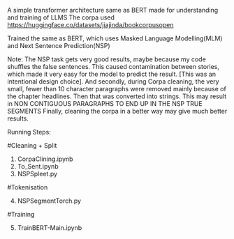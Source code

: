 A simple transformer architecture same as BERT made for understanding and training  of LLMS
The corpa used https://huggingface.co/datasets/jiajinda/bookcorpusopen

Trained the same as BERT, which uses Masked Language Modelling(MLM) and Next Sentence Prediction(NSP)

Note:
The NSP task gets very good results, maybe because my code shuffles the false sentences. This caused contamination between stories, which made it very easy for the model to predict the result. [This was an intentional design choice].
And secondly, during Corpa cleaning, the very small, fewer than 10 character paragraphs were removed mainly because of the chapter headlines. Then that was converted into strings. This may result in NON CONTIGUOUS PARAGRAPHS TO END UP IN THE NSP TRUE SEGMENTS
Finally, cleaning the corpa in a better way may give much better results.


Running Steps:

#Cleaning + Split

1. CorpaClining.ipynb
2. To_Sent.ipynb
3. NSPSpleet.py

#Tokenisation

4. NSPSegmentTorch.py

#Training

5. TrainBERT-Main.ipynb
